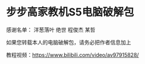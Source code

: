 # 步步高家教机S5电脑破解包
感谢名单：
洋葱落叶
绝世
程俊杰
某哲

如果您转载本人的电脑破解包，请务必把作者信息加上

教程视频：https://www.bilibili.com/video/av97915828/
